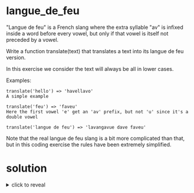 # langue_de_feu

"Langue de feu" is a French slang where the extra syllable "av" is infixed inside a word before every vowel, but only if that vowel is itself not preceded by a vowel.

Write a function translate(text) that translates a text into its langue de feu version.

In this exercise we consider the text will always be all in lower cases.

Examples:

```
translate('hello') => 'havellavo'
A simple example

translate('feu') => 'faveu'
Here the first vowel 'e' get an 'av' prefix, but not 'u' since it's a double vowel

translate('langue de feu') => 'lavangavue dave faveu'
```

Note that the real langue de feu slang is a bit more complicated than that, but in this coding exercise the rules have been extremely simplified.

# solution

<details>
    <summary markdown="span">click to reveal</summary>
    
This would be extremely simple if the rule for the double vowel did not exist. However this does not make it a lot more difficult.

In this algorithm, we simply iterate character per character over the original text, and build an output with the following rule:
 - if the character is a vowel
   - if the preceding character is a vowel, do not add 'av', else add 'av'
 - else add the character straight to the output

This is as straightforward as it gets.

</details>